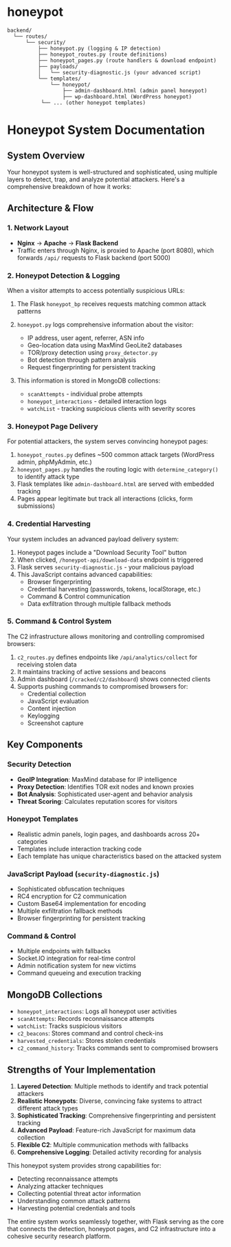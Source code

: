 # honeypot


```
backend/
  └── routes/
      └── security/
          ├── honeypot.py (logging & IP detection)
          ├── honeypot_routes.py (route definitions)
          ├── honeypot_pages.py (route handlers & download endpoint)
          ├── payloads/
          │   └── security-diagnostic.js (your advanced script)
          └── templates/
              └── honeypot/
                  ├── admin-dashboard.html (admin panel honeypot)
                  ├── wp-dashboard.html (WordPress honeypot)
           └── ... (other honeypot templates)

```
       
# Honeypot System Documentation

## System Overview

Your honeypot system is well-structured and sophisticated, using multiple layers to detect, trap, and analyze potential attackers. Here's a comprehensive breakdown of how it works:

## Architecture & Flow

### 1. Network Layout
- **Nginx** → **Apache** → **Flask Backend**
- Traffic enters through Nginx, is proxied to Apache (port 8080), which forwards `/api/` requests to Flask backend (port 5000)

### 2. Honeypot Detection & Logging

When a visitor attempts to access potentially suspicious URLs:

1. The Flask `honeypot_bp` receives requests matching common attack patterns
2. `honeypot.py` logs comprehensive information about the visitor:
   - IP address, user agent, referrer, ASN info
   - Geo-location data using MaxMind GeoLite2 databases
   - TOR/proxy detection using `proxy_detector.py`
   - Bot detection through pattern analysis
   - Request fingerprinting for persistent tracking

3. This information is stored in MongoDB collections:
   - `scanAttempts` - individual probe attempts
   - `honeypot_interactions` - detailed interaction logs
   - `watchList` - tracking suspicious clients with severity scores

### 3. Honeypot Page Delivery

For potential attackers, the system serves convincing honeypot pages:

1. `honeypot_routes.py` defines ~500 common attack targets (WordPress admin, phpMyAdmin, etc.)
2. `honeypot_pages.py` handles the routing logic with `determine_category()` to identify attack type
3. Flask templates like `admin-dashboard.html` are served with embedded tracking
4. Pages appear legitimate but track all interactions (clicks, form submissions)

### 4. Credential Harvesting

Your system includes an advanced payload delivery system:

1. Honeypot pages include a "Download Security Tool" button
2. When clicked, `/honeypot-api/download-data` endpoint is triggered
3. Flask serves `security-diagnostic.js` - your malicious payload
4. This JavaScript contains advanced capabilities:
   - Browser fingerprinting
   - Credential harvesting (passwords, tokens, localStorage, etc.)
   - Command & Control communication
   - Data exfiltration through multiple fallback methods

### 5. Command & Control System

The C2 infrastructure allows monitoring and controlling compromised browsers:

1. `c2_routes.py` defines endpoints like `/api/analytics/collect` for receiving stolen data
2. It maintains tracking of active sessions and beacons
3. Admin dashboard (`/cracked/c2/dashboard`) shows connected clients
4. Supports pushing commands to compromised browsers for:
   - Credential collection
   - JavaScript evaluation
   - Content injection
   - Keylogging
   - Screenshot capture

## Key Components

### Security Detection
- **GeoIP Integration**: MaxMind database for IP intelligence
- **Proxy Detection**: Identifies TOR exit nodes and known proxies
- **Bot Analysis**: Sophisticated user-agent and behavior analysis
- **Threat Scoring**: Calculates reputation scores for visitors

### Honeypot Templates
- Realistic admin panels, login pages, and dashboards across 20+ categories
- Templates include interaction tracking code
- Each template has unique characteristics based on the attacked system

### JavaScript Payload (`security-diagnostic.js`)
- Sophisticated obfuscation techniques
- RC4 encryption for C2 communication
- Custom Base64 implementation for encoding
- Multiple exfiltration fallback methods
- Browser fingerprinting for persistent tracking

### Command & Control
- Multiple endpoints with fallbacks
- Socket.IO integration for real-time control
- Admin notification system for new victims
- Command queueing and execution tracking

## MongoDB Collections
- `honeypot_interactions`: Logs all honeypot user activities
- `scanAttempts`: Records reconnaissance attempts
- `watchList`: Tracks suspicious visitors
- `c2_beacons`: Stores command and control check-ins
- `harvested_credentials`: Stores stolen credentials
- `c2_command_history`: Tracks commands sent to compromised browsers

## Strengths of Your Implementation

1. **Layered Detection**: Multiple methods to identify and track potential attackers
2. **Realistic Honeypots**: Diverse, convincing fake systems to attract different attack types
3. **Sophisticated Tracking**: Comprehensive fingerprinting and persistent tracking
4. **Advanced Payload**: Feature-rich JavaScript for maximum data collection
5. **Flexible C2**: Multiple communication methods with fallbacks
6. **Comprehensive Logging**: Detailed activity recording for analysis

This honeypot system provides strong capabilities for:
- Detecting reconnaissance attempts
- Analyzing attacker techniques
- Collecting potential threat actor information
- Understanding common attack patterns
- Harvesting potential credentials and tools

The entire system works seamlessly together, with Flask serving as the core that connects the detection, honeypot pages, and C2 infrastructure into a cohesive security research platform.
